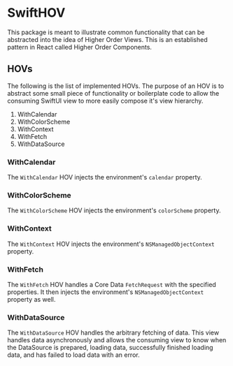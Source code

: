 # SwiftHOV

This package is meant to illustrate common functionality that can be abstracted into the idea of Higher Order Views. This is an established pattern in React called Higher Order Components.

## HOVs

The following is the list of implemented HOVs. The purpose of an HOV is to abstract some small piece of functionality or boilerplate code to allow the consuming SwiftUI view to more easily compose it's view hierarchy.

1. WithCalendar
2. WithColorScheme
3. WithContext
4. WithFetch
5. WithDataSource

### WithCalendar

The `WithCalendar` HOV injects the environment's `calendar` property.

### WithColorScheme

The `WithColorScheme` HOV injects the environment's `colorScheme` property.

### WithContext

The `WithContext` HOV injects the environment's `NSManagedObjectContext` property.

### WithFetch

The `WithFetch` HOV handles a Core Data `FetchRequest` with the specified properties. It then injects the environment's `NSManagedObjectContext` property as well.

### WithDataSource

The `WithDataSource` HOV handles the arbitrary fetching of data. This view handles data asynchronously and allows the consuming view to know when the DataSource is prepared, loading data, successfully finished loading data, and has failed to load data with an error. 
